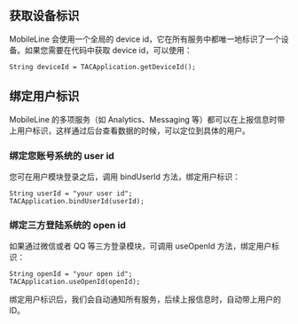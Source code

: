 ## 获取设备标识

MobileLine 会使用一个全局的 device id，它在所有服务中都唯一地标识了一个设备。如果您需要在代码中获取 device id，可以使用：

```
String deviceId = TACApplication.getDeviceId();
```

## 绑定用户标识

MobileLine 的多项服务（如 Analytics、Messaging 等）都可以在上报信息时带上用户标识，这样通过后台查看数据的时候，可以定位到具体的用户。

### 绑定您账号系统的 user id

您可在用户模块登录之后，调用 bindUserId 方法，绑定用户标识：

```
String userId = "your user id";
TACApplication.bindUserId(userId);
```

### 绑定三方登陆系统的 open id

如果通过微信或者 QQ 等三方登录模块，可调用 useOpenId 方法，绑定用户标识：

```
String openId = "your open id";
TACApplication.useOpenId(openId);
```

绑定用户标识后，我们会自动通知所有服务，后续上报信息时，自动带上用户的 ID。